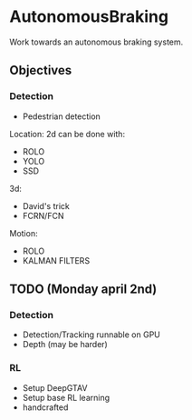 # AutonomousBraking
Work towards an autonomous braking system.

## Objectives
### Detection

- Pedestrian detection

Location:
2d can be done with:
- ROLO
- YOLO
- SSD

3d:
- David's trick
- FCRN/FCN

Motion:
- ROLO
- KALMAN FILTERS


## TODO (Monday april 2nd)
### Detection
- Detection/Tracking runnable on GPU
- Depth (may be harder)
### RL
- Setup DeepGTAV
- Setup base RL learning
- handcrafted
